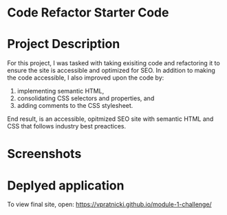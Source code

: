 # Code Refactor Starter Code

# Project Description

For this project, I was tasked with taking exisiting code and refactoring it to ensure the site is accessible and optimized for SEO. In addition to making the code accessible, I also improved upon the code by:

1) implementing semantic HTML, 
2) consolidating CSS selectors and properties, and
3) adding comments to the CSS stylesheet.

End result, is an accessible, opitmized SEO site with semantic HTML and CSS that follows industry best preactices.

# Screenshots


# Deplyed application

To view final site, open: 
https://vpratnicki.github.io/module-1-challenge/ 





